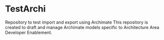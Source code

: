 # TestArchi
Repository to test import and export using Archimate
This repository is created to draft and manage Archimate models specific to Architecture Area Developer Enablement.
